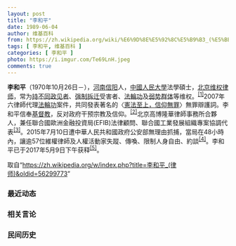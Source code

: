 ```yaml
---
layout: post
title: "李和平"
date: 1989-06-04
author: 维基百科
from: https://zh.wikipedia.org/wiki/%E6%9D%8E%E5%92%8C%E5%B9%B3_(%E5%BE%8B%E5%B8%88)
tags: [ 李和平, 维基百科 ]
categories: [ 李和平 ]
photo: https://i.imgur.com/Te69LnH.jpeg
comments: true
---
```

<div class="mw-parser-output">
<p><b>李和平</b>（1970年10月26日<span class="useeditintro" title="Template:BLP editintro">－</span>），<a href="/wiki/%E6%B2%B3%E5%8D%97" class="mw-redirect" title="河南">河南</a><a href="/wiki/%E4%BF%A1%E9%98%B3" class="mw-redirect" title="信阳">信阳</a>人，<a href="/wiki/%E4%B8%AD%E5%9C%8B%E4%BA%BA%E6%B0%91%E5%A4%A7%E5%AD%B8" class="mw-redirect" title="中國人民大學">中國人民大學</a>法學碩士，<a href="/wiki/%E5%8C%97%E4%BA%AC" class="mw-redirect" title="北京">北京</a><a href="/wiki/%E7%BB%B4%E6%9D%83%E5%BE%8B%E5%B8%88" title="维权律师">维权律师</a>，常为<a href="/wiki/%E6%8C%81%E4%B8%8D%E5%90%8C%E6%94%BF%E8%A7%81%E8%80%85" title="持不同政见者">持不同政见者</a>、<a href="/wiki/%E5%BC%BA%E5%88%B6%E6%8B%86%E8%BF%81" class="mw-redirect" title="强制拆迁">强制拆迁</a>受害者、<a href="/wiki/%E6%B3%95%E8%BC%AA%E5%8A%9F" class="mw-redirect" title="法輪功">法輪功</a>及<a href="/wiki/%E5%BC%B1%E5%8A%BF%E7%BE%A4%E4%BD%93" title="弱势群体">弱势群体</a>等维权。<sup id="cite_ref-NED_1-0" class="reference"><a href="#cite_note-NED-1">[1]</a></sup>2007年六律師代理<a href="/wiki/%E6%B3%95%E8%BC%AA%E5%8A%9F" class="mw-redirect" title="法輪功">法輪功</a>案件，共同發表著名的〈<a rel="nofollow" class="external text" href="http://www.epochtimes.com/b5/7/8/21/n1808573.htm">憲法至上，信仰無罪</a>〉無罪辯護詞。李和平信奉<a href="/wiki/%E5%9F%BA%E7%9D%A3%E6%95%99" title="基督教">基督教</a>，反对政府干预宗教及信仰。<sup id="cite_ref-ChinaAid_2-0" class="reference"><a href="#cite_note-ChinaAid-2">[2]</a></sup>北京高博隆華律師事務所合夥人，兼任聯合國歐洲金融投資局(EFIB)法律顧問、聯合國工業發展組織專案協調代表<sup id="cite_ref-CHRL_3-0" class="reference"><a href="#cite_note-CHRL-3">[3]</a></sup>。2015年7月10日遭中華人民共和國政府公安部無理由抓捕，當局在48小時內，讓逾57位維權律師及人權活動家失蹤、傳喚、限制人身自由、約談<sup id="cite_ref-BBC0711_4-0" class="reference"><a href="#cite_note-BBC0711-4">[4]</a></sup>。李和平已于2017年5月9日下午获释<sup id="cite_ref-VOA0509_5-0" class="reference"><a href="#cite_note-VOA0509-5">[5]</a></sup>。
</p>
</div><noscript><img src="//zh.wikipedia.org/wiki/Special:CentralAutoLogin/start?type=1x1" alt="" title="" width="1" height="1" style="border: none; position: absolute;"></noscript>
<div class="printfooter">取自“<a dir="ltr" href="https://zh.wikipedia.org/w/index.php?title=李和平_(律师)&amp;oldid=56299773">https://zh.wikipedia.org/w/index.php?title=李和平_(律师)&amp;oldid=56299773</a>”</div><div id="recent-news"><h3>最近动态</h3><ul></ul></div><div id="open-opinion"><h3>相关言论</h3><ul></ul></div><div id="mjls-record"><h3>民间历史</h3><ul></ul></div>